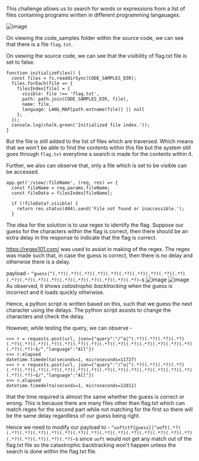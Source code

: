 This challenge allows us to search for words or expressions from a list of files containing programs written in different programming langauages.

![image](https://github.com/user-attachments/assets/bc95cbf1-776b-4cb2-8bc8-5b9d74457971)


On viewing the code_samples folder within the source code, we can see that there is a file `flag.txt`.


On viewing the source code, we can see that the visibility of flag.txt file is set to false.
```JS
function initializeFiles() {
  const files = fs.readdirSync(CODE_SAMPLES_DIR);
  files.forEach(file => {
    filesIndex[file] = {
      visible: file !== 'flag.txt',
      path: path.join(CODE_SAMPLES_DIR, file),
      name: file,
      language: LANG_MAP[path.extname(file)] || null
    };
  });
  console.log(chalk.green('Initialized file index.'));
}
```
But the file is still added to the list of files which are traversed. 
Which means that we won't be able to find the contents within this file but the system still goes through `flag.txt` everytime a search is made for the contents within it.

Further, we also can observe that, only a file which is set to be visible can be accessed.
```
app.get('/view/:fileName', (req, res) => {
  const fileName = req.params.fileName;
  const fileData = filesIndex[fileName];

  if (!fileData?.visible) {
    return res.status(404).send('File not found or inaccessible.');
  }
```

The idea for the solution is to use regex to identify the flag. Suppose our guess for the characters within the flag is correct, then there should be an extra delay in the response to indicate that the flag is correct.

https://regex101.com/ was used to assist in making of the regex.
The regex was made such that, in case the guess is correct, then there is no delay and otherwise there is a delay.

payload - 
` ^guess|^(.*?)(.*?)(.*?)(.*?)(.*?)(.*?)(.*?)(.*?)(.*?)(.*?)(.*?)(.*?)(.*?)(.*?)(.*?)(.*?)(.*?)(.*?)(.*?)(.*?)~$ `
![image](https://github.com/user-attachments/assets/3ee6bddb-23c8-4057-bc89-d74c33bc3af8)
![image](https://github.com/user-attachments/assets/a36c929a-115a-45c1-bc06-2c520dba1668)
As observed, it shows *catastrophic backtracking* when the guess is incorrect and it loads quickly otherwise.

Hence, a python script is written based on this, such that we guess the next character using the delays. The python script assists to change the characters and check the delay.

However, while testing the query, we can observe - 
```
>>> r = requests.post(url, json={"query":"/^a|^(.*?)(.*?)(.*?)(.*?)(.*?)(.*?)(.*?)(.*?)(.*?)(.*?)(.*?)(.*?)(.*?)(.*?)(.*?)(.*?)(.*?)(.*?)(.*?)(.*?)~$/","language":"All"})
>>> r.elapsed
datetime.timedelta(seconds=1, microseconds=11727)
>>> r = requests.post(url, json={"query":"/^u|^(.*?)(.*?)(.*?)(.*?)(.*?)(.*?)(.*?)(.*?)(.*?)(.*?)(.*?)(.*?)(.*?)(.*?)(.*?)(.*?)(.*?)(.*?)(.*?)(.*?)~$/","language":"All"})
>>> r.elapsed
datetime.timedelta(seconds=1, microseconds=12811)

```
that the time required is almost the same whether the guess is correct or wrong.
This is because there are many files other than flag.txt which can match regex for the second part while not matching for the first so there will be the same delay regardless of our guess being right.

Hence we need to modify our payload to - 
` ^uoftctf{guess}|^uoft(.*?)(.*?)(.*?)(.*?)(.*?)(.*?)(.*?)(.*?)(.*?)(.*?)(.*?)(.*?)(.*?)(.*?)(.*?)(.*?)(.*?)(.*?)(.*?)(.*?)~$ `
since ``uoft`` would not get any match out of the flag.txt file so the catastrophic backtracking won't happen unless the search is done within the flag.txt file.




